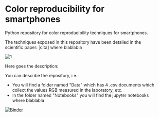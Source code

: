 # Color reproducibility for smartphones
Python repository for color reproducibility techniques for smartphones.

The techniques exposed in this repository have been detailed in the scientific paper: [cita] where blablabla



![1](https://user-images.githubusercontent.com/102466458/160279712-a6dd7e30-e054-4bc7-b601-95e9d6a0de6a.jpg)


Here goes the description:

You can describe the repository, i.e.:
- You will find a folder named "Data" which has 4 .csv documents which collect the values RGB measured in the laboratory, etc.
- In the folder named "Notebooks" you will find the jupyter notebooks where blablabla




[![Binder](https://mybinder.org/badge_logo.svg)](https://mybinder.org/v2/gh/lpsienes/color_reproducibility_for_smartphones/master)
